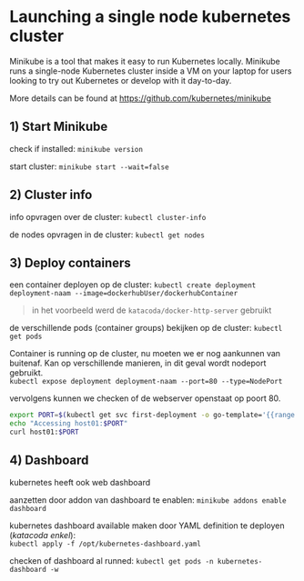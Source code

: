 # Launching a single node kubernetes cluster

Minikube is a tool that makes it easy to run Kubernetes locally. Minikube runs a single-node Kubernetes cluster inside a VM on your laptop for users looking to try out Kubernetes or develop with it day-to-day.

More details can be found at https://github.com/kubernetes/minikube

## 1) Start Minikube

check if installed: `minikube version`

start cluster: `minikube start --wait=false`

## 2) Cluster info

info opvragen over de cluster: `kubectl cluster-info`

de nodes opvragen in de cluster: `kubectl get nodes`

## 3) Deploy containers

een container deployen op de cluster: `kubectl create deployment deployment-naam --image=dockerhubUser/dockerhubContainer`

> in het voorbeeld werd de `katacoda/docker-http-server` gebruikt

de verschillende pods (container groups) bekijken op de cluster: `kubectl get pods`

Container is running op de cluster, nu moeten we er nog aankunnen van buitenaf. Kan op verschillende manieren, in dit geval wordt nodeport gebruikt.  
`kubectl expose deployment deployment-naam --port=80 --type=NodePort`

vervolgens kunnen we checken of de webserver openstaat op poort 80.

```bash
export PORT=$(kubectl get svc first-deployment -o go-template='{{range.spec.ports}}{{if .nodePort}}{{.nodePort}}{{"\n"}}{{end}}{{end}}')
echo "Accessing host01:$PORT"
curl host01:$PORT
```

## 4) Dashboard

kubernetes heeft ook web dashboard 

aanzetten door addon van dashboard te enablen: `minikube addons enable dashboard`

kubernetes dashboard available maken door YAML definition te deployen (*katacoda enkel*):  
`kubectl apply -f /opt/kubernetes-dashboard.yaml`

checken of dashboard al runned: `kubectl get pods -n kubernetes-dashboard -w`